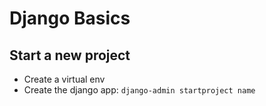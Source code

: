 # Django Basics

## Start a new project
- Create a virtual env
- Create the django app: `django-admin startproject name`
